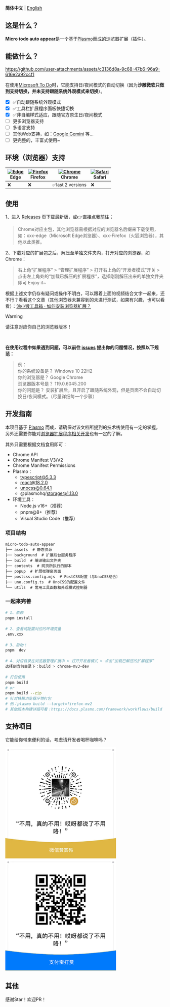 **简体中文** | [English](./README-en_US.md)

## 这是什么？

**Micro todo auto appear**是一个基于[Plasmo](https://docs.plasmo.com/)而成的浏览器扩展（插件）。

## 能做什么？

https://github.com/user-attachments/assets/c3136d8a-9c68-47b6-96a9-616e2a92ccf1

在使用[Microsoft To Do](https://to-do.live.com)时，它能支持日/夜间模式的自动切换（因为**沙雕微软只做到支持切换，并未支持跟随系统外观模式来切换**）。

- [x] ✅自动跟随系统外观模式
- [x] ✅工具栏扩展程序面板快捷切换
- [x] ✅非自编样式适应，跟随官方原生日/夜间模式
- [ ] 更多浏览器支持
- [ ] 多语言支持
- [ ] 其他Web支持，如：[Google Gemini](https://gemini.google.com/app) 等...
- [ ] 更完整的，丰富式使用~

## 环境（浏览器）支持

| [<img src="https://raw.githubusercontent.com/alrra/browser-logos/master/src/edge/edge_48x48.png" alt="Edge" width="24px" height="24px" />](http://godban.github.io/browsers-support-badges/)<br/>Edge | [<img src="https://raw.githubusercontent.com/alrra/browser-logos/master/src/firefox/firefox_48x48.png" alt="Firefox" width="24px" height="24px" />](http://godban.github.io/browsers-support-badges/)<br/>Firefox | [<img src="https://raw.githubusercontent.com/alrra/browser-logos/master/src/chrome/chrome_48x48.png" alt="Chrome" width="24px" height="24px" />](http://godban.github.io/browsers-support-badges/)<br/>Chrome | [<img src="https://raw.githubusercontent.com/alrra/browser-logos/master/src/safari/safari_48x48.png" alt="Safari" width="24px" height="24px" />](http://godban.github.io/browsers-support-badges/)<br/>Safari |
| --------- | --------- | --------- | --------- |
| ❌| ❌| ✅last 2 versions| ❌

## 使用

1、进入 [Releases](https://github.com/dosicker/micro-todo-auto-appear/releases/latest) 页下载最新版，或👉[直接点我前往](https://github.com/dosicker/micro-todo-auto-appear/releases/latest)；
> Chrome对应主包，其他浏览器需根据对应的浏览器名后缀来下载使用，如：xxx-edge（Microsoft Edge浏览器）、xxx-Firefox（火狐浏览器），其他以此类推。

2、下载对应的扩展包之后，解压至单独文件夹内，打开对应的浏览器，如Chrome：
> 右上角“扩展程序” > “管理扩展程序” > 打开右上角的“开发者模式”开关 > 点击左上角处的“加载已解压的扩展程序”，选择刚刚解压出来的单独文件夹即可 Enjoy it~

根据上述文字仍存有疑问或操作不明白，可以跟着上面的视频结合文字一起来，还不行？看看这个文章（其他浏览器未兼容到的未进行测试，如果有兴趣，也可以看看）：[油小猴工具箱 · 如何安装浏览器扩展？](https://www.youxiaohou.com/zh-cn/crx.html)

> [!WARNING]
> 请注意对应你自己的浏览器版本！

<br />

**在使用过程中如果遇到问题，可以前往 [issues](https://github.com/dosicker/micro-todo-auto-appear/issues) 提出你的问题情况，按照以下规范：**

> 例：<br />
> 你的系统设备是？
> Windows 10 22H2<br />
> 你的浏览器是？
> Google Chrome<br />
> 浏览器版本号是？
> 119.0.6045.200<br />
> 你的问题是？
> 安装扩展后，且开启了跟随系统外观，但是页面不会自动切换日/夜间模式。（尽量详细每一个步骤）

## 开发指南

本项目基于 [Plasmo](https://docs.plasmo.com/) 而成，请确保对该文档所提到的技术栈使用有一定的掌握，另外还需要你能对[浏览器扩展程序相关开发](https://developer.chrome.com/docs/extensions/get-started)也有一定的了解。

其外只需要根据文档食用即可：

- Chrome API
- Chrome Manifest V3/V2
- Chrome Manifest Permissions
- Plasmo：
  - typescript@5.3.3
  - react@18.2.0
  - unocss@0.64.1
  - @plasmohq/storage@1.13.0
- 环境工具：
  - Node.js v16+（推荐）
  - pnpm@8+（推荐）
  - Visual Studio Code（推荐）

### 项目结构

```
micro-todo-auto-appear
├── assets  # 静态资源
├── background  # 扩展后台服务程序
├── build  # 编译输出文件夹
├── contents  # 网页所执行的脚本
├── popup  # 扩展栏弹窗页面
├── postcss.config.mjs  # PostCSS配置（与UnoCSS结合）
├── uno.config.ts  # UnoCSS的配置文件
└── utils  # 常用工具函数和外观模式控制器
```

### 一起来完善

```bash
# 1、依赖
pnpm install

# 2、查看或配置对应的环境变量
.env.xxx

# 3、启动！
pnpm  dev

# 4、对应目录在浏览器管理扩展中 > 打开开发者模式 > 点击“加载已解压的扩展程序”
选择到当前目录下：build > chrome-mv3-dev

# 打包使用
pnpm build
# or
pnpm build --zip
# 针对特殊浏览器环境打包
# 例：plasmo build --target=firefox-mv2
# 其他版本构建详细可看：https://docs.plasmo.com/framework/workflows/build
```

## 支持项目

它能给你带来便利的话，考虑请开发者喝杯咖啡吗？

<p>
  <img src="./demo/assets/donation/wechatpay_donate.jpg" alt="微信打赏" width="350" />
  <img src="./demo/assets/donation/alipay_donate.jpg" alt="支付宝打赏" width="350" />
</p>


## 其他

感谢Star！欢迎PR！